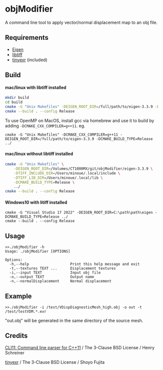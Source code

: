 # objModifier
A command line tool to apply vector/normal displacement map to an obj file.

## Requirements

* [Eigen](https://eigen.tuxfamily.org/index.php?title=Main_Page)
* [libtiff](http://www.libtiff.org)
* [tinyexr](https://github.com/syoyo/tinyexr) (included)

## Build

#### mac/linux with libtiff installed

```sh
mkdir build
cd build
cmake -G "Unix Makefiles" -DEIGEN_ROOT_DIR=/full/path/to/eigen-3.3.9 -DCMAKE_BUILD_TYPE=Release ../
cmake --build . --config Release
```

To use OpenMP on MacOS, install gcc via homebrew and use it to build by adding `-DCMAKE_CXX_COMPILER=g++11`.
eg.
```
cmake -G "Unix Makefiles" -DCMAKE_CXX_COMPILER=g++11 -DEIGEN_ROOT_DIR=/full/path/to/eigen-3.3.9 -DCMAKE_BUILD_TYPE=Release ../
```

#### mac/linux without libtiff installed

```sh
cmake -G "Unix Makefiles" \
    -DEIGEN_ROOT_DIR=/Volumes/CT1000MX/git/objModifier/eigen-3.3.9 \
    -DTIFF_INCLUDE_DIR=/Users/minoue/.local/include \
    -DTIFF_LIB_DIR=/Users/minoue/.local/lib \
    -DCMAKE_BUILD_TYPE=Release \
    ../
cmake --build . --config Release
```

#### Windows10 with litiff installed
```
cmake -G "Visual Studio 17 2022" -DEIGEN_ROOT_DIR=C:\path\path\eigen -DCMAKE_BUILD_TYPE=Release ../
cmake --build . --config Release
```


## Usage

```
>>./objModifier -h
Usage: ./objModifier [OPTIONS]

Options:
  -h,--help                   Print this help message and exit
  -t,--textures TEXT ...      Displacement textures
  -i,--input TEXT             Input obj file
  -o,--output TEXT            Output name
  -n,--normalDisplacement     Normal displacement
```

## Example
```
>>./objModifier -i /test/VDispDiagnosticMesh_high.obj -o out -t /test/testVDM.*.exr
```

"out.obj" will be generated in the same directory of the source mesh.


## Credits
[CLI11: Command line parser for C++11](https://github.com/CLIUtils/CLI11) / The 3-Clause BSD License / Henry Schreiner

[tinyexr](https://github.com/syoyo/tinyexr) / The 3-Clause BSD License / Shoyo Fujita

